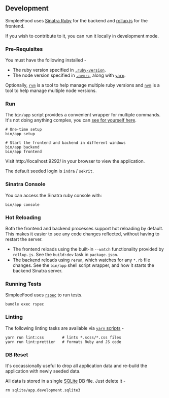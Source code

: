 ## Development

SimpleeFood uses [Sinatra Ruby](https://sinatrarb.com/) for the backend and [rollup.js](https://github.com/rollup/rollup) for the frontend.

If you wish to contribute to it, you can run it locally in development mode.

### Pre-Requisites

You must have the following installed -
  * The ruby version specified in [`.ruby-version`](./.ruby-version).
  * The node version specified in [`.nvmrc`](./.nvmrc), along with [`yarn`](https://yarnpkg.com/).

Optionally, [`rvm`](https://rvm.io/) is a tool to help manage multiple ruby versions and [`nvm`](https://github.com/nvm-sh/nvm) is a tool to help manage multiple node versions.

### Run

The `bin/app` script provides a convenient wrapper for multiple commands. It's not doing anything complex, you can [see for yourself here](bin/app).


```shell
# One-time setup
bin/app setup

# Start the frontend and backend in different windows
bin/app backend
bin/app frontend
```

Visit http://localhost:9292/ in your browser to view the application.

The default seeded login is `indra` / `sekrit`.

### Sinatra Console

You can access the Sinatra ruby console with:

```shell
bin/app console
```

### Hot Reloading

Both the frontend and backend processes support hot reloading by default. This makes it easier to see any code changes reflected, without having to restart the server.

* The frontend reloads using the built-in `--watch` functionality provided by `rollup.js`. See the `build:dev` task in `package.json`.
* The backend reloads using `rerun`, which watches for any `*.rb` file changes. See the `bin/app` shell script wrapper, and how it starts the backend Sinatra server.

### Running Tests

SimpleeFood uses [`rspec`](http://rspec.info/) to run tests.

```shell
bundle exec rspec
```

### Linting

The following linting tasks are available via [`yarn` scripts](https://classic.yarnpkg.com/lang/en/docs/cli/run/) -

```shell
yarn run lint:css        # lints *.scss/*.css files
yarn run lint:prettier   # formats Ruby and JS code
```

### DB Reset

It's occassionally useful to drop all application data and re-build the application with newly seeded data.

All data is stored in a single [SQLite](https://www.sqlite.org/index.html) DB file. Just delete it -

```shell
rm sqlite/app.development.sqlite3
```
